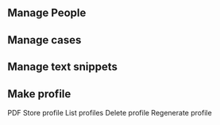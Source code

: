 
Manage People
-------------


Manage cases
------------


Manage text snippets
--------------------


Make profile
------------



PDF
Store profile
List profiles
Delete profile
Regenerate profile
